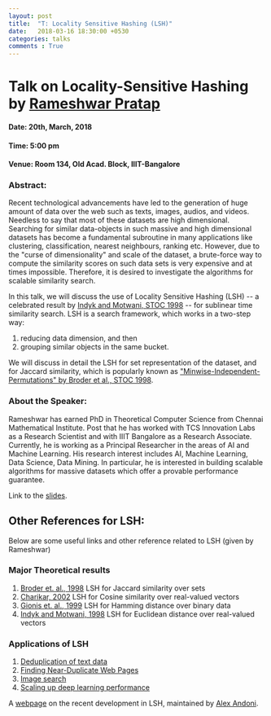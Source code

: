 ```yaml
---
layout: post
title:  "T: Locality Sensitive Hashing (LSH)"
date:   2018-03-16 18:30:00 +0530
categories: talks
comments : True
---
```

# Talk on Locality-Sensitive Hashing by [Rameshwar Pratap](https://sites.google.com/site/prataprameshwaryadav/)

#### Date: 20th, March, 2018

#### Time: 5:00 pm

#### Venue: Room 134, Old Acad. Block, IIIT-Bangalore

### Abstract:

Recent technological advancements have led to the generation of huge amount of data over the web such as texts, images, audios, and videos. Needless to say that most of these datasets are high dimensional. Searching for similar data-objects in such massive and high dimensional datasets has become a fundamental subroutine in many applications like clustering, classification, nearest neighbours, ranking etc. However, due to the "curse of dimensionality" and scale of the dataset, a brute-force way to compute the similarity scores on such data sets is very expensive and at times impossible. Therefore, it is desired to investigate the algorithms for scalable similarity search.

In this talk, we will discuss the use of Locality Sensitive Hashing (LSH) -- a celebrated result by [Indyk and Motwani, STOC 1998](http://www.cs.princeton.edu/courses/archive/spr04/cos598B/bib/IndykM-curse.pdf) -- for sublinear time similarity search. LSH is a search framework, which works in a two-step way:
1) reducing data dimension, and then
2) grouping similar objects in the same bucket.

We will discuss in detail the LSH for set representation of the dataset, and for Jaccard similarity, which is popularly known as ["Minwise-Independent-Permutations" by Broder et al., STOC 1998](https://dl.acm.org/citation.cfm?id=276781).

### About the Speaker:
Rameshwar has earned PhD in Theoretical Computer Science from Chennai Mathematical Institute. Post that he has worked with TCS Innovation Labs as a Research Scientist and with IIIT Bangalore as a Research Associate. Currently, he is working as a Principal Researcher in the areas of AI and Machine Learning. His research interest includes AI, Machine Learning, Data Science, Data Mining. In particular, he is interested in building scalable algorithms for massive datasets which offer a provable performance guarantee.

Link to the [slides](/pdfs/lsh-rameshwar.pdf).
## Other References for LSH:
Below are some useful links and other reference related to LSH (given by Rameshwar)

### Major Theoretical results
1. [Broder et. al., 1998](http://citeseerx.ist.psu.edu/viewdoc/download?doi=10.1.1.69.794&rep=rep1&type=pdf) LSH for Jaccard similarity over sets
2. [Charikar, 2002](https://www.cs.princeton.edu/courses/archive/spr04/cos598B/bib/CharikarEstim.pdf) LSH for Cosine similarity over real-valued vectors
3. [Gionis et. al., 1999](http://www.vldb.org/conf/1999/P49.pdf) LSH for Hamming distance over binary data
4. [Indyk and Motwani, 1998](http://www.cs.princeton.edu/courses/archive/spr04/cos598B/bib/IndykM-curse.pdf) LSH for Euclidean distance over real-valued vectors

### Applications of LSH ###
1. [Deduplication of text data](http://cs.brown.edu/courses/cs253/papers/nearduplicate.pdf)
2. [Finding Near-Duplicate Web Pages](https://infoscience.epfl.ch/record/99373/files/Henzinger06.pdf)
3. [Image search](https://www.robots.ox.ac.uk/~vgg/rg/papers/klsh.pdf)
4. [Scaling up deep learning performance](https://arxiv.org/pdf/1602.08194.pdf)

A [webpage](http://www.mit.edu/~andoni/LSH/) on the recent development in LSH, maintained by [Alex Andoni](http://www.mit.edu/~andoni/).
